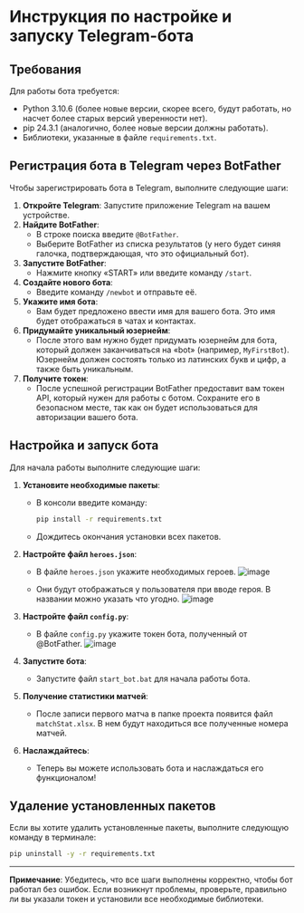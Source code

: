 # Инструкция по настройке и запуску Telegram-бота

## Требования

Для работы бота требуется:
- Python 3.10.6 (более новые версии, скорее всего, будут работать, но насчет более старых версий уверенности нет).
- pip 24.3.1 (аналогично, более новые версии должны работать).
- Библиотеки, указанные в файле `requirements.txt`.

## Регистрация бота в Telegram через BotFather

Чтобы зарегистрировать бота в Telegram, выполните следующие шаги:

1. **Откройте Telegram**: Запустите приложение Telegram на вашем устройстве.
2. **Найдите BotFather**:
   - В строке поиска введите `@BotFather`.
   - Выберите BotFather из списка результатов (у него будет синяя галочка, подтверждающая, что это официальный бот).
3. **Запустите BotFather**:
   - Нажмите кнопку «START» или введите команду `/start`.
4. **Создайте нового бота**:
   - Введите команду `/newbot` и отправьте её.
5. **Укажите имя бота**:
   - Вам будет предложено ввести имя для вашего бота. Это имя будет отображаться в чатах и контактах.
6. **Придумайте уникальный юзернейм**:
   - После этого вам нужно будет придумать юзернейм для бота, который должен заканчиваться на «bot» (например, `MyFirstBot`). Юзернейм должен состоять только из латинских букв и цифр, а также быть уникальным.
7. **Получите токен**:
   - После успешной регистрации BotFather предоставит вам токен API, который нужен для работы с ботом. Сохраните его в безопасном месте, так как он будет использоваться для авторизации вашего бота.

## Настройка и запуск бота

Для начала работы выполните следующие шаги:

1. **Установите необходимые пакеты**:
   - В консоли введите команду:
     ```bash
     pip install -r requirements.txt
     ```
   - Дождитесь окончания установки всех пакетов.

2. **Настройте файл `heroes.json`**:
   - В файле `heroes.json` укажите необходимых героев.
![image](https://github.com/user-attachments/assets/49df6383-2c11-4c30-b489-059aa66cc1c0)

   - Они будут отображаться у пользователя при вводе героя. В названии можно указать что угодно.
![image](https://github.com/user-attachments/assets/2840598b-7da7-4b04-b0fc-d476ba43d987)


3. **Настройте файл `config.py`**:
   - В файле `config.py` укажите токен бота, полученный от @BotFather.
![image](https://github.com/user-attachments/assets/aa5a1b9e-e31c-428c-9d4a-1d46e1bed491)


4. **Запустите бота**:
   - Запустите файл `start_bot.bat` для начала работы бота.

5. **Получение статистики матчей**:
   - После записи первого матча в папке проекта появится файл `matchStat.xlsx`. В нем будут находиться все полученные номера матчей.

6. **Наслаждайтесь**:
   - Теперь вы можете использовать бота и наслаждаться его функционалом!

## Удаление установленных пакетов

Если вы хотите удалить установленные пакеты, выполните следующую команду в терминале:

```bash
pip uninstall -y -r requirements.txt
```

---

**Примечание**: Убедитесь, что все шаги выполнены корректно, чтобы бот работал без ошибок. Если возникнут проблемы, проверьте, правильно ли вы указали токен и установили все необходимые библиотеки.
